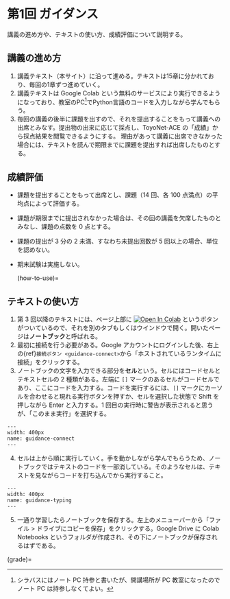 # 第1回 ガイダンス

講義の進め方や、テキストの使い方、成績評価について説明する。

## 講義の進め方

1. 講義テキスト（本サイト）に沿って進める。テキストは15章に分かれており、毎回の1章ずつ進めていく。
2. 講義テキストは Google Colab という無料のサービスにより実行できるようになっており、教室のPC[^f1]でPython言語のコードを入力しながら学んでもらう。
3. 毎回の講義の後半に課題を出すので、それを提出することをもって講義への出席とみなす。提出物の出来に応じて採点し、ToyoNet-ACE の「成績」から採点結果を閲覧できるようにする。
理由があって講義に出席できなかった場合には、テキストを読んで期限までに課題を提出すれば出席したものとする。

[^f1]: シラバスにはノート PC 持参と書いたが、開講場所が PC 教室になったのでノート PC は持参しなくてよい。


## 成績評価

- 課題を提出することをもって出席とし、課題（14 回、各 100 点満点）の平均点によって評価する。
- 課題が期限までに提出されなかった場合は、その回の講義を欠席したものとみなし、課題の点数を 0 点とする。
- 課題の提出が 3 分の 2 未満、すなわち未提出回数が 5 回以上の場合、単位を認めない。
- 期末試験は実施しない。


    (how-to-use)=

## テキストの使い方

1. 第 3 回以降のテキストには、ページ上部に [![Open In Colab](https://colab.research.google.com/assets/colab-badge.svg)](https://colab.research.google.com/github/m-ueno/begin-python-2025/blob/master/workbook/sample.ipynb) というボタンがついているので、それを別のタブもしくはウインドウで開く。開いたページは**ノートブック**と呼ばれる。
2. 最初に接続を行う必要がある。Google アカウントにログインした後、右上の{ref}`接続ボタン <guidance-connect>`から「ホストされているランタイムに接続」をクリックする。
3. ノートブックの文字を入力できる部分を**セル**という。セルにはコードセルとテキストセルの 2 種類がある。左端に `[]` マークのあるセルがコードセルであり、ここにコードを入力する。コードを実行するには、`[]` マークにカーソルを合わせると現れる実行ボタンを押すか、セルを選択した状態で Shift を押しながら Enter と入力する。1 回目の実行時に警告が表示されると思うが、「このまま実行」を選択する。

```{figure} ./pic/guidance-connect.png
---
width: 400px
name: guidance-connect
---
```

4. セルは上から順に実行していく。手を動かしながら学んでもらうため、ノートブックではテキストのコードを一部消している。そのようなセルは、テキストを見ながらコードを打ち込んでから実行すること。

```{figure} ./pic/guidance-typing.png
---
width: 400px
name: guidance-typing
---
```

5. 一通り学習したらノートブックを保存する。左上のメニューバーから「ファイル > ドライブにコピーを保存」をクリックする。Google Drive に Colab Notebooks というフォルダが作成され、その下にノートブックが保存されるはずである。

(grade)=
